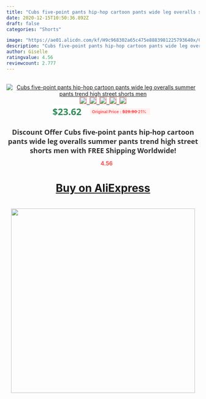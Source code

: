 ```yaml
---
title: "Cubs five-point pants hip-hop cartoon pants wide leg overalls summer pants trend high street shorts men"
date: 2020-12-15T10:50:36.892Z
draft: false
categories: "Shorts"

image: "https://ae01.alicdn.com/kf/H9c968302a65c475e8883981225793640x/Cubs-five-point-pants-hip-hop-cartoon-pants-wide-leg-overalls-summer-pants-trend-high-street.jpg"
description: "Cubs five-point pants hip-hop cartoon pants wide leg overalls summer pants trend high street shorts men"
author: Giselle
ratingvalue: 4.56
reviewcount: 2.777
---
```

<br>
<div style="text-align: center;">
<a href="https://s.click.aliexpress.com/e/_AFqhl7" target="_blank" rel="nofollow noopener noreferrer"><img alt="Cubs five-point pants hip-hop cartoon pants wide leg overalls summer pants trend high street shorts men" class="magnifier-image" src="https://ae01.alicdn.com/kf/H9c968302a65c475e8883981225793640x/Cubs-five-point-pants-hip-hop-cartoon-pants-wide-leg-overalls-summer-pants-trend-high-street.jpg_640x640.jpg">
<br>
<img style="border:1px solid salmon" src="https://ae01.alicdn.com/kf/H9c968302a65c475e8883981225793640x/Cubs-five-point-pants-hip-hop-cartoon-pants-wide-leg-overalls-summer-pants-trend-high-street.jpg_120x120.jpg">&nbsp;&nbsp;<img style="border:1px solid salmon" src="https://ae01.alicdn.com/kf/H32e2249bf74740acb0d50d08d6ee430bO/Cubs-five-point-pants-hip-hop-cartoon-pants-wide-leg-overalls-summer-pants-trend-high-street.jpg_120x120.jpg">&nbsp;&nbsp;<img style="border:1px solid salmon" src="https://ae01.alicdn.com/kf/Hef77f2eec96e49dbb84f554b0046a816k/Cubs-five-point-pants-hip-hop-cartoon-pants-wide-leg-overalls-summer-pants-trend-high-street.jpg_120x120.jpg">&nbsp;&nbsp;<img style="border:1px solid salmon" src="https://ae01.alicdn.com/kf/H29c70cf7cb13487c8a1c5753149bd6f5m/Cubs-five-point-pants-hip-hop-cartoon-pants-wide-leg-overalls-summer-pants-trend-high-street.jpg_120x120.jpg">&nbsp;&nbsp;<img style="border:1px solid salmon" src="https://ae01.alicdn.com/kf/Hce3a83d851354ecd8b76defc3f70cb0fd/Cubs-five-point-pants-hip-hop-cartoon-pants-wide-leg-overalls-summer-pants-trend-high-street.jpg_120x120.jpg"></a></div><br0>
<div style="text-align: center;"><span style="background-color: white; border: 0px; box-sizing: border-box; color: seagreen; display: inline-block; font-family: &quot;open sans&quot; , &quot;arial&quot; , &quot;helvetica&quot; , sans-serif , &quot;heiti&quot;; font-size: 24px; font-stretch: inherit; font-weight: 700; line-height: inherit; margin: 0px 10px 0px 0px; padding: 0px; vertical-align: middle;">$23.62 </span>
<span style="background: rgb(255 , 241 , 241); border-radius: 3px; border: 0px; box-sizing: border-box; color: #ff4747; display: inline-block; font-family: inherit; font-size: 12px; font-stretch: inherit; font-style: inherit; font-variant: inherit; font-weight: 600; line-height: inherit; margin: 0px; padding: 2px 5px; transform: scale(0.9); vertical-align: middle;">Original Price : <b style="text-decoration: line-through;">$29.90 </b> 21%&nbsp;&nbsp;</span></div>
<h1 style="color: #333333; display: inline-block; font-family: &quot;open sans&quot; , &quot;arial&quot; , &quot;helvetica&quot; , sans-serif , &quot;heiti&quot;; font-size: 18px; font-stretch: inherit; font-weight: 700; text-align: center;">Discount Offer Cubs five-point pants hip-hop cartoon pants wide leg overalls summer pants trend high street shorts men with FREE Shipping Worldwide!</h1>
<div style="color: #ff4747; text-align: center;">
<img src="https://4.bp.blogspot.com/-M0ZcTcb-5uY/XleCXlxnR4I/AAAAAAAAAEc/OrjgMkXV1oMQFaCRZj5HQwOCBcu3w1FegCPcBGAYYCw/s1600/star.png" style="height: 15px;">&nbsp;<b>4.56</b></div>
<div class="button_cont" align="center"><a class="buynow_a" href="https://s.click.aliexpress.com/e/_AFqhl7" target="_blank" rel="nofollow noopener noreferrer"><H1>Buy on AliExpress</H1></a></div><br>
<div class="separator" style="clear: both; text-align: center;">
<img src="https://lh3.googleusercontent.com/-pTy5HemUv9M/XlePHvY0dAI/AAAAAAAAAE4/0nX5iRUoIWY8eMW9Dpxeirr157OZliDIgCLcBGAsYHQ/s1600/badge.gif" width="480">
</div>
